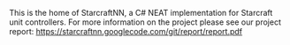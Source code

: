 This is the home of StarcraftNN, a C# NEAT implementation for Starcraft unit controllers. For more information on the project please see our project report: https://starcraftnn.googlecode.com/git/report/report.pdf